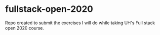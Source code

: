 # fullstack-open-2020
Repo created to submit the exercises I will do while taking UH's Full stack open 2020 course.

